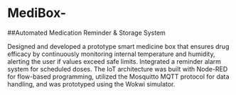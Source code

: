 # MediBox-

##Automated Medication Reminder &amp; Storage System

Designed and developed a prototype smart medicine box that ensures drug efficacy by continuously monitoring internal temperature and humidity, alerting the user if values exceed safe limits. Integrated a reminder alarm system for scheduled doses. The IoT architecture was built with Node-RED for flow-based programming, utilized the Mosquitto MQTT protocol for data handling, and was prototyped using the Wokwi simulator.

